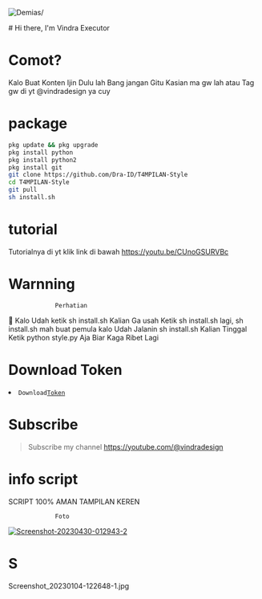 <p align=left> <img src=https://komarev.com/ghpvc/?username=vindraid alt=Demias/> </p>
# Hi there, I'm Vindra Executor

# Comot?
Kalo Buat Konten Ijin Dulu lah Bang jangan Gitu
Kasian ma gw lah atau Tag gw di yt @vindradesign ya cuy

# package
```Bash
pkg update && pkg upgrade 
pkg install python
pkg install python2
pkg install git
git clone https://github.com/Dra-ID/T4MPILAN-Style
cd T4MPILAN-Style
git pull
sh install.sh
```
# tutorial 

Tutorialnya di yt klik link di bawah
https://youtu.be/CUnoGSURVBc

# Warnning
                 Perhatian

📢 Kalo Udah ketik sh install.sh Kalian Ga usah Ketik
sh install.sh lagi, sh install.sh mah buat pemula
kalo Udah Jalanin sh install.sh Kalian Tinggal 
Ketik python style.py Aja Biar Kaga Ribet Lagi 

# Download Token
<li><code>Download<a href="https://khaddavi.net/s7bgc4XN1K">Token</a></code></li> 

# Subscribe 
> Subscribe my channel
> https://youtube.com/@vindradesign

# info script 
SCRIPT 100% AMAN TAMPILAN KEREN

                 Foto
<a href="https://ibb.co/v36NNwW"><img src="https://i.ibb.co/y6czzfC/Screenshot-20230430-012943-2.jpg" alt="Screenshot-20230430-012943-2" border="0"></a>

# S
Screenshot_20230104-122648-1.jpg
